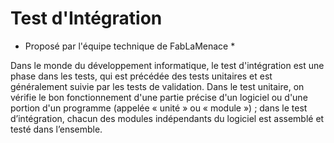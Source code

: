 # Test d'Intégration
* Proposé par l'équipe technique de FabLaMenace *

Dans le monde du développement informatique, le test d'intégration est une phase dans les tests, qui est précédée des tests unitaires et est généralement suivie par les tests de validation. Dans le test unitaire, on vérifie le bon fonctionnement d'une partie précise d'un logiciel ou d'une portion d'un programme (appelée « unité » ou « module ») ; dans le test d’intégration, chacun des modules indépendants du logiciel est assemblé et testé dans l’ensemble. 
